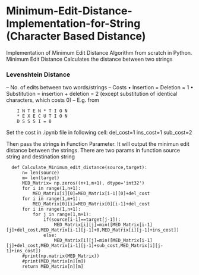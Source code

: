 # Minimum-Edit-Distance-Implementation-for-String (Character Based Distance)
Implementation of Minimum Edit Distance Algorithm from scratch in Python. Minimum Edit Distance Calculates the distance between two strings
<h3>Levenshtein Distance</h3>
– No. of edits between two words/strings
– Costs
• Insertion = Deletion = 1
• Substitution = insertion + deletion = 2 (except substitution of
identical characters, which costs 0)
– E.g. from

        I N T E N * T I O N
        * E X E C U T I O N
        D S S S I = 8
        
Set the cost in .ipynb file in following cell:
    del_cost=1
    ins_cost=1
    sub_cost=2
    
Then pass the strings in Function Parameter. It will output the minimun edit distance between the strings. There are two params in function source string and destination string

      def Calculate_Minimum_edit_distance(source,target):    
          n= len(source)
          m= len(target)
          MED_Matrix= np.zeros((n+1,m+1), dtype='int32')
          for i in range(1,n+1):
              MED_Matrix[i][0]=MED_Matrix[i-1][0]+del_cost
          for i in range(1,m+1):
              MED_Matrix[0][i]=MED_Matrix[0][i-1]+del_cost   
          for i in range(1,n+1):
              for j in range(1,m+1):
                  if(source[i-1]==target[j-1]):
                      MED_Matrix[i][j]=min([MED_Matrix[i-1][j]+del_cost,MED_Matrix[i-1][j-1]+0,MED_Matrix[i][j-1]+ins_cost])
                  else:
                      MED_Matrix[i][j]=min([MED_Matrix[i-1][j]+del_cost,MED_Matrix[i-1][j-1]+sub_cost,MED_Matrix[i][j-1]+ins_cost])
          #print(np.matrix(MED_Matrix))
          #print(MED_Matrix[n][m])
          return MED_Matrix[n][m]
